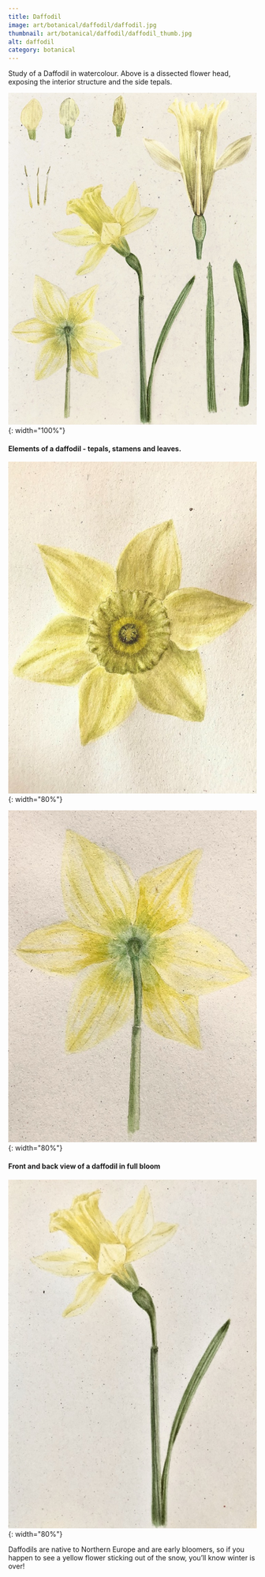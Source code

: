 ```yaml
---
title: Daffodil
image: art/botanical/daffodil/daffodil.jpg
thumbnail: art/botanical/daffodil/daffodil_thumb.jpg
alt: daffodil
category: botanical
---
```


Study of a Daffodil in watercolour. Above is a dissected flower head, exposing the interior structure and the side tepals.

![daffodil](./assets/img/art/botanical/daffodil/daffodil_structure.jpg){: width="100%"}

#### Elements of a daffodil - tepals, stamens and leaves.

![daffodil front](./assets/img/art/botanical/daffodil/daffodil_front.jpg){: width="80%"}

![daffodil back](./assets/img/art/botanical/daffodil/daffodil_back.jpg){: width="80%"}

#### Front and back view of a daffodil in full bloom

![daffodil side](./assets/img/art/botanical/daffodil/daffodil_side.jpg){: width="80%"}

Daffodils are native to Northern Europe and are early bloomers, so if you happen to see a yellow flower sticking out of the snow, you’ll know winter is over!
